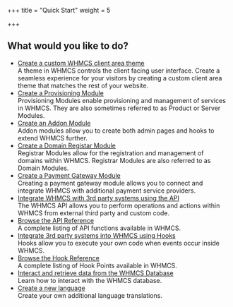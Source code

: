 +++
title = "Quick Start"
weight = 5

+++

## What would you like to do?

* [Create a custom WHMCS client area theme](/themes/getting-started)<br>A theme in WHMCS controls the client facing user interface. Create a seamless experience for your visitors by creating a custom client area theme that matches the rest of your website.
* [Create a Provisioning Module](/provisioning-modules)<br>Provisioning Modules enable provisioning and management of services in WHMCS. They are also sometimes referred to as Product or Server Modules.
* [Create an Addon Module](/addon-modules)<br>Addon modules allow you to create both admin pages and hooks to extend WHMCS further.
* [Create a Domain Registar Module](/domain-registrars)<br>Registrar Modules allow for the registration and management of domains within WHMCS. Registrar Modules are also referred to as Domain Modules.
* [Create a Payment Gateway Module](/payment-gateways)<br>Creating a payment gateway module allows you to connect and integrate WHMCS with additional payment service providers.
* [Integrate WHMCS with 3rd party systems using the API](/api)<br>The WHMCS API allows you to perform operations and actions within WHMCS from external third party and custom code.
* [Browse the API Reference](/api-reference)<br>A complete listing of API functions available in WHMCS.
* [Integrate 3rd party systems into WHMCS using Hooks](/hooks)<br>Hooks allow you to execute your own code when events occur inside WHMCS.
* [Browse the Hook Reference](/hooks-reference)<br>A complete listing of Hook Points available in WHMCS.
* [Interact and retrieve data from the WHMCS Database](/advanced/db-interaction)<br>Learn how to interact with the WHMCS database.
* [Create a new language](/languages/adding-a-language)<br>Create your own additional language translations.
